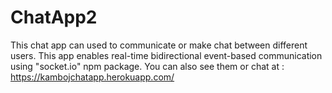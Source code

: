 # ChatApp2
This chat app can used to communicate or make chat between different users. This app enables real-time bidirectional event-based communication using "socket.io" npm package.
You can also see them or chat at : https://kambojchatapp.herokuapp.com/
